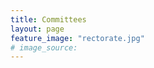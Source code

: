 ```yaml
---
title: Committees
layout: page
feature_image: "rectorate.jpg"
# image_source:
---
```


<div class="container"></div>

<!-- Order names alphabetically by surname -->

<style> td{min-width:12em} td+td{padding-left:10px;}</style>

<!-- ### General Chair

<table>
  <tbody>
    <tr><td>Giulio Manzonetto</td><td>University Sorbonne Paris Nord (FR)</td></tr>
  </tbody>
</table>
### Program Chairs
<table>
  <tbody>
    <tr><td>Gokila Dorai</td><td>Augusta University (US)</td></tr>
    <tr><td>Dimka Karastoyanova</td><td>University of Groningen (NL)</td></tr>
    <tr><td>Aomar Osmani</td><td>University Sorbonne Paris Nord (FR)</td></tr>
  </tbody>
</table>
### Industrial Liaison Chair
<table>
  <tbody>
    <tr><td>Claudio Guidi</td><td>ItalianaSoftware (IT)</td></tr>
  </tbody>
</table>
### Publicity Chair
<table>
  <tbody>
        <tr><td>Pierre Boudes</td><td>University Sorbonne Paris Nord (FR)</td></tr>
        <tr><td>Florian Rademacher</td><td>University of Applied Sciences and Arts Dortmund (DE)</td></tr>
  </tbody>
</table>
### Local Chairs
<table>
  <tbody>
        <tr><td>Damiano Mazza</td><td>CNRS, University Sorbonne Paris Nord (FR)</td></tr>
  </tbody>
</table>
### Program Committee
<table>
  <tbody>
        <tr><td>Mohamed Abouelsaoud</td><td>Cisco (CA)</td></tr>
        <tr><td>Vasilios Andrikopoulos</td><td>University of Groningen (NL)</td></tr>
        <tr><td>Jaime Arias</td><td>CNRS, University Sorbonne Paris Nord (FR)</td></tr>
        <tr><td>Ibrahim Baggili</td><td>University of New Haven (US)</td></tr>
        <tr><td>Salima Benbernou</td><td>University of Paris (FR)</td></tr>
        <tr><td>Matteo Bordin</td><td>Profesia (IT)</td></tr>
        <tr><td>Elisabetta Di Nitto</td><td>Politecnico di Milano (IT)</td></tr>
        <tr><td>Lyes Khoukhi</td><td>ENSICAEN (FR)</td></tr>
        <tr><td>Piyush Kumar</td><td>Florida State University (US)</td></tr>
        <tr><td>Patricia Lago</td><td>Vrije Universiteit Amsterdam (NL)</td></tr>
        <tr><td>Giuseppe Lipari</td><td>University of Lille (FR)</td></tr>
        <tr><td>Anupama Pathirage</td><td>WSO2 (US)</td></tr>
        <tr><td>Pierluigi Plebani</td><td>Politecnico di Milano (IT)</td></tr>
        <tr><td>Dakshitha Ratnayake</td><td>WSO2 (US)</td></tr>
        <tr><td>Maria Seralessandri</td><td>European Central Bank (DE)</td></tr>
        <tr><td>Matteo Zanioli</td><td>Alpenite (IT)</td></tr>
        <tr><td>Asli Zengin</td><td>Imola Informatica (IT)</td></tr>
  </tbody>
</table>
### Website Administrator
<table>
  <tbody>
        <tr><td>Jaime Arias</td><td>CNRS, University Sorbonne Paris Nord (FR)</td></tr>
  </tbody>
</table>
{% comment %}
### Additional reviewers
<table>
  <tbody>
        <tr><td>Name Surname</td><td>Affiliation (Country)</td></tr>
  </tbody>
</table>
{% endcomment %} -->
